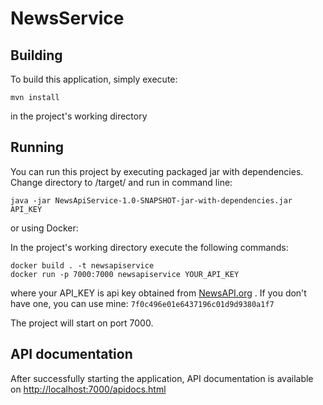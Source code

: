 # NewsService

## Building

To build this application, simply execute:

```shell
mvn install
```

in the project's working directory

## Running

You can run this project by executing packaged jar with dependencies.
Change directory to /target/ and run in command line:
```shell
java -jar NewsApiService-1.0-SNAPSHOT-jar-with-dependencies.jar API_KEY
```

or using Docker:

In the project's working directory execute the following commands:
```
docker build . -t newsapiservice
docker run -p 7000:7000 newsapiservice YOUR_API_KEY
```
where your API_KEY is api key obtained from [NewsAPI.org](https://newsapi.org/register)
. If you don't have one, you can use mine: ```7f0c496e01e6437196c01d9d9380a1f7```

The project will start on port 7000.

## API documentation

After successfully starting the application, API documentation is available on
[http://localhost:7000/apidocs.html](http://localhost:7000/apidocs.html)

